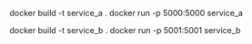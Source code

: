 docker build -t service_a .
docker run -p 5000:5000 service_a

docker build -t service_b .
docker run -p 5001:5001 service_b
